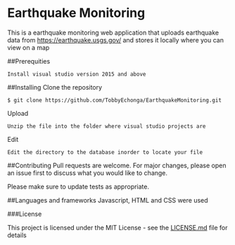 # Earthquake Monitoring
This is a earthquake monitoring web application that uploads earthquake data from  https://earthquake.usgs.gov/ and stores it locally where you can view on a map

##Prerequities
```
Install visual studio version 2015 and above
```

##Installing 
Clone the repository
```
$ git clone https://github.com/TobbyEchonga/EarthquakeMonitoring.git
```

Upload
```
Unzip the file into the folder where visual studio projects are
```

Edit
```
Edit the directory to the database inorder to locate your file
```

##Contributing
Pull requests are welcome. For major changes, please open an issue first to discuss what you would like to change.

Please make sure to update tests as appropriate.

##Languages and frameworks
Javascript, HTML and CSS were used

###License

This project is licensed under the MIT License - see the [LICENSE.md](LICENSE.md) file for details


